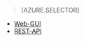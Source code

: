 > [AZURE.SELECTOR]
- [Web-GUI](../articles/hdinsight/hdinsight-hadoop-manage-ambari.md)
- [REST-API](../articles/hdinsight/hdinsight-hadoop-manage-ambari-rest-api.md)

